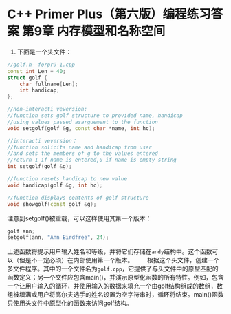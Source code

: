 # C++ Primer Plus（第六版）编程练习答案 第9章 内存模型和名称空间

1. 下面是一个头文件：

```cpp
//golf.h--forpr9-1.cpp
const int Len = 40;
struct golf {
    char fullname[Len];
    int handicap;
};

//non-interacti veversion:
//function sets golf structure to provided name, handicap
//using values passed asarguement to the function
void setgolf(golf &g, const char *name, int hc);

//interacti veversion：
//function solicits name and handicap from user
//and sets the members of g to the values entered
//return 1 if name is entered,0 if name is empty string
int setgolf(golf &g);

//function resets handicap to new value
void handicap(golf &g, int hc);

//function displays contents of golf structure
void showgolf(const golf &g);
```

注意到setgolf()被重载，可以这样使用其第一个版本：

```cpp
golf ann;
setgolf(ann, "Ann Birdfree", 24);
```

上述函数将提示用户输入姓名和等级，并将它们存储在`andy`结构中。这个函数可以（但是不一定必须）在内部使用第一个版本。
  根据这个头文件，创建一个多文件程序。其中的一个文件名为`golf.cpp`，它提供了与头文件中的原型匹配的函数定义；另一个文件应包含main()，并演示原型化函数的所有特性。例如，包含一个让用户输入的循环，并使用输入的数据来填充一个由golf结构组成的数组，数组被填满或用户将高尔夫选手的姓名设置为空字符串时，循环将结束。main()函数只使用头文件中原型化的函数来访问golf结构。
